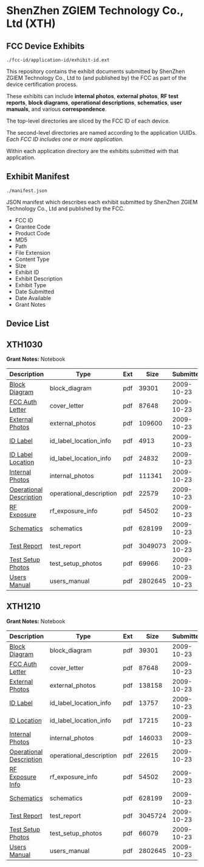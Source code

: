# ShenZhen ZGIEM Technology Co., Ltd (XTH)
## FCC Device Exhibits

```
./fcc-id/application-id/exhibit-id.ext
```

This repository contains the exhibit documents submitted by ShenZhen ZGIEM Technology Co., Ltd to (and published by) the FCC as part of the device certification process.

These exhibits can include **internal photos**, **external photos**, **RF test reports**, **block diagrams**, **operational descriptions**, **schematics**, **user manuals**, and various **correspondence**.

The top-level directories are sliced by the FCC ID of each device.

The second-level directories are named according to the application UUIDs. *Each FCC ID includes one or more application.*

Within each application directory are the exhibits submitted with that application. 

## Exhibit Manifest

```
./manifest.json
```

JSON manifest which describes each exhibit submitted by ShenZhen ZGIEM Technology Co., Ltd and published by the FCC.

- FCC ID
- Grantee Code
- Product Code
- MD5
- Path
- File Extension
- Content Type
- Size
- Exhibit ID
- Exhibit Description
- Exhibit Type
- Date Submitted
- Date Available
- Grant Notes

## Device List
## XTH1030
**Grant Notes:** Notebook

| Description | Type | Ext | Size | Submitted | Available |
| ----------- | ---- | --- | ---- | --------- | --------- |
| [Block Diagram](XTH1030/17d42dd1ff322a72357406335930dae5/1188447.pdf) | block_diagram | pdf | 39301 | 2009-10-23 | 2009-10-23 |
| [FCC Auth Letter](XTH1030/17d42dd1ff322a72357406335930dae5/1188457.pdf) | cover_letter | pdf | 87648 | 2009-10-23 | 2009-10-23 |
| [External Photos](XTH1030/17d42dd1ff322a72357406335930dae5/1188462.pdf) | external_photos | pdf | 109600 | 2009-10-23 | 2009-10-23 |
| [ID Label](XTH1030/17d42dd1ff322a72357406335930dae5/1188463.pdf) | id_label_location_info | pdf | 4913 | 2009-10-23 | 2009-10-23 |
| [ID Label Location](XTH1030/17d42dd1ff322a72357406335930dae5/1188464.pdf) | id_label_location_info | pdf | 24832 | 2009-10-23 | 2009-10-23 |
| [Internal Photos](XTH1030/17d42dd1ff322a72357406335930dae5/1188465.pdf) | internal_photos | pdf | 111341 | 2009-10-23 | 2009-10-23 |
| [Operational Description](XTH1030/17d42dd1ff322a72357406335930dae5/1188466.pdf) | operational_description | pdf | 22579 | 2009-10-23 | 2009-10-23 |
| [RF Exposure](XTH1030/17d42dd1ff322a72357406335930dae5/1188458.pdf) | rf_exposure_info | pdf | 54502 | 2009-10-23 | 2009-10-23 |
| [Schematics](XTH1030/17d42dd1ff322a72357406335930dae5/1188467.pdf) | schematics | pdf | 628199 | 2009-10-23 | 2009-10-23 |
| [Test Report](XTH1030/17d42dd1ff322a72357406335930dae5/1188468.pdf) | test_report | pdf | 3049073 | 2009-10-23 | 2009-10-23 |
| [Test Setup Photos](XTH1030/17d42dd1ff322a72357406335930dae5/1188469.pdf) | test_setup_photos | pdf | 69966 | 2009-10-23 | 2009-10-23 |
| [Users Manual](XTH1030/17d42dd1ff322a72357406335930dae5/1188456.pdf) | users_manual | pdf | 2802645 | 2009-10-23 | 2009-10-23 |
## XTH1210
**Grant Notes:** Notebook

| Description | Type | Ext | Size | Submitted | Available |
| ----------- | ---- | --- | ---- | --------- | --------- |
| [Block Diagram](XTH1210/15a5748a8bde7cc8dd66bbb4617882fb/1188447.pdf) | block_diagram | pdf | 39301 | 2009-10-23 | 2009-10-23 |
| [FCC Auth Letter](XTH1210/15a5748a8bde7cc8dd66bbb4617882fb/1188457.pdf) | cover_letter | pdf | 87648 | 2009-10-23 | 2009-10-23 |
| [External Photos](XTH1210/15a5748a8bde7cc8dd66bbb4617882fb/1188448.pdf) | external_photos | pdf | 138158 | 2009-10-23 | 2009-10-23 |
| [ID Label](XTH1210/15a5748a8bde7cc8dd66bbb4617882fb/1188449.pdf) | id_label_location_info | pdf | 13757 | 2009-10-23 | 2009-10-23 |
| [ID Location](XTH1210/15a5748a8bde7cc8dd66bbb4617882fb/1188450.pdf) | id_label_location_info | pdf | 17215 | 2009-10-23 | 2009-10-23 |
| [Internal Photos](XTH1210/15a5748a8bde7cc8dd66bbb4617882fb/1188451.pdf) | internal_photos | pdf | 146033 | 2009-10-23 | 2009-10-23 |
| [Operational Description](XTH1210/15a5748a8bde7cc8dd66bbb4617882fb/1188452.pdf) | operational_description | pdf | 22615 | 2009-10-23 | 2009-10-23 |
| [RF Exposure Info](XTH1210/15a5748a8bde7cc8dd66bbb4617882fb/1188458.pdf) | rf_exposure_info | pdf | 54502 | 2009-10-23 | 2009-10-23 |
| [Schematics](XTH1210/15a5748a8bde7cc8dd66bbb4617882fb/1188453.pdf) | schematics | pdf | 628199 | 2009-10-23 | 2009-10-23 |
| [Test Report](XTH1210/15a5748a8bde7cc8dd66bbb4617882fb/1188454.pdf) | test_report | pdf | 3045724 | 2009-10-23 | 2009-10-23 |
| [Test Setup Photos](XTH1210/15a5748a8bde7cc8dd66bbb4617882fb/1188455.pdf) | test_setup_photos | pdf | 66079 | 2009-10-23 | 2009-10-23 |
| [Users Manual](XTH1210/15a5748a8bde7cc8dd66bbb4617882fb/1188456.pdf) | users_manual | pdf | 2802645 | 2009-10-23 | 2009-10-23 |
